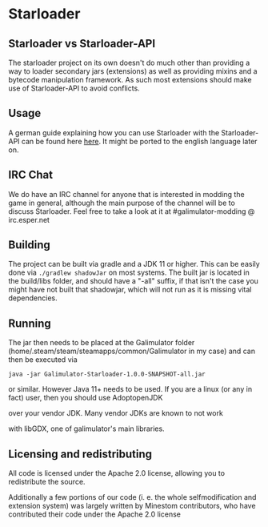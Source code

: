 # Starloader

## Starloader vs Starloader-API

The starloader project on its own doesn't do much other than providing a way
to loader secondary jars (extensions) as well as providing mixins and a bytecode
manipulation framework. As such most extensions should make use of Starloader-API
to avoid conflicts.

## Usage

A german guide explaining how you can use Starloader with the Starloader-API can
be found here [here](https://files.geolykt.de/starloader-guide_de.pdf).
It might be ported to the english language later on.

## IRC Chat

We do have an IRC channel for anyone that is interested in modding the game in
general, although the main purpose of the channel will be to discuss Starloader.
Feel free to take a look at it at #galimulator-modding @ irc.esper.net

## Building

The project can be built via gradle and a JDK 11 or higher.
This can be easily done via `./gradlew shadowJar` on most systems.
The built jar is located in the build/libs folder, and should have a "-all"
suffix, if that isn't the case you might have not built that shadowjar, which
will not run as it is missing vital dependencies.

## Running

The jar then needs to be placed at the Galimulator folder 
(home/.steam/steam/steamapps/common/Galimulator in my case)
and can then be executed via

    java -jar Galimulator-Starloader-1.0.0-SNAPSHOT-all.jar

or similar. However Java 11+ needs to be used.
If you are a linux (or any in fact) user, then you should use AdoptopenJDK

over your vendor JDK. Many vendor JDKs are known to not work

with libGDX, one of galimulator's main libraries.

## Licensing and redistributing

All code is licensed under the Apache 2.0 license, allowing you to redistribute
the source.

Additionally a few portions of our code (i. e. the whole selfmodification and extension system)
was largely written by Minestom contributors, who have contributed their code under
the Apache 2.0 license
